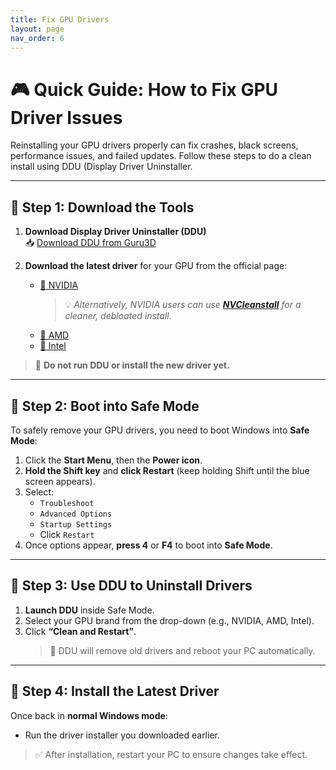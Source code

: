```yaml
---
title: Fix GPU Drivers
layout: page
nav_order: 6
---
```


# 🎮 Quick Guide: How to Fix GPU Driver Issues

Reinstalling your GPU drivers properly can fix crashes, black screens, performance issues, and failed updates. Follow these steps to do a clean install using DDU (Display Driver Uninstaller.

---

## 🧰 Step 1: Download the Tools

1. **Download Display Driver Uninstaller (DDU)**  
   📥 [Download DDU from Guru3D](http://www.guru3d.com/files-details/display-driver-uninstaller-download.html)

2. **Download the latest driver** for your GPU from the official page:
   - [🔗 NVIDIA](https://www.nvidia.com/Download/index.aspx)  
     > 💡 *Alternatively, NVIDIA users can use [**NVCleanstall**](https://www.techpowerup.com/download/techpowerup-nvcleanstall/) for a cleaner, debloated install.*
   - [🔗 AMD](https://www.amd.com/en/support)
   - [🔗 Intel](https://www.intel.com/content/www/us/en/download-center/home.html)

> 🚫 **Do not run DDU or install the new driver yet.**

---

## 🧯 Step 2: Boot into Safe Mode

To safely remove your GPU drivers, you need to boot Windows into **Safe Mode**:

1. Click the **Start Menu**, then the **Power icon**.
2. **Hold the Shift key** and **click Restart** (keep holding Shift until the blue screen appears).
3. Select:
   - `Troubleshoot`
   - `Advanced Options`
   - `Startup Settings`
   - Click `Restart`
4. Once options appear, **press 4** or **F4** to boot into **Safe Mode**.

---

## 🧹 Step 3: Use DDU to Uninstall Drivers

1. **Launch DDU** inside Safe Mode.
2. Select your GPU brand from the drop-down (e.g., NVIDIA, AMD, Intel).
3. Click **“Clean and Restart”**.
   > 🧼 DDU will remove old drivers and reboot your PC automatically.

---

## 🧪 Step 4: Install the Latest Driver

Once back in **normal Windows mode**:

- Run the driver installer you downloaded earlier.

> ✅ After installation, restart your PC to ensure changes take effect.